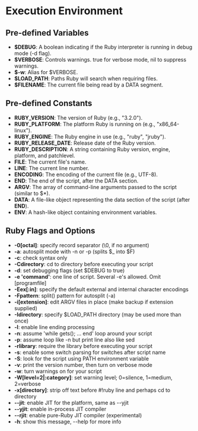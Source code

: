 # Execution Environment

## Pre-defined Variables
- **$DEBUG**: A boolean indicating if the Ruby interpreter is running in debug mode (-d flag).
- **$VERBOSE**: Controls warnings. true for verbose mode, nil to suppress warnings.
- **$-w**: Alias for $VERBOSE.
- **$LOAD_PATH**: Paths Ruby will search when requiring files.
- **$FILENAME**: The current file being read by a DATA segment.

## Pre-defined Constants
- **RUBY_VERSION**: The version of Ruby (e.g., "3.2.0").
- **RUBY_PLATFORM**: The platform Ruby is running on (e.g., "x86_64-linux").
- **RUBY_ENGINE**: The Ruby engine in use (e.g., "ruby", "jruby").
- **RUBY_RELEASE_DATE**: Release date of the Ruby version.
- **RUBY_DESCRIPTION**: A string containing Ruby version, engine, platform, and patchlevel.
- **__FILE__**: The current file's name.
- **__LINE__**: The current line number.
- **__ENCODING__**: The encoding of the current file (e.g., UTF-8).
- **__END__**: The end of the script, after the DATA section.
- **ARGV**: The array of command-line arguments passed to the script (similar to $*).
- **DATA**: A file-like object representing the data section of the script (after __END__).
- **ENV**: A hash-like object containing environment variables.

## Ruby Flags and Options
- **-0[octal]**: specify record separator (\0, if no argument)
- **-a**: autosplit mode with -n or -p (splits $_ into $F)
- **-c**: check syntax only
- **-Cdirectory**: cd to directory before executing your script
- **-d**: set debugging flags (set $DEBUG to true)
- **-e 'command'**: one line of script. Several -e's allowed. Omit [programfile]
- **-Eex[:in]**: specify the default external and internal character encodings
- **-Fpattern**: split() pattern for autosplit (-a)
- **-i[extension]**: edit ARGV files in place (make backup if extension supplied)
- **-Idirectory**: specify $LOAD_PATH directory (may be used more than once)
- **-l**: enable line ending processing
- **-n**: assume 'while gets(); ... end' loop around your script
- **-p**: assume loop like -n but print line also like sed
- **-rlibrary**: require the library before executing your script
- **-s**: enable some switch parsing for switches after script name
- **-S**: look for the script using PATH environment variable
- **-v**: print the version number, then turn on verbose mode
- **-w**: turn warnings on for your script
- **-W[level=2|:category]**: set warning level; 0=silence, 1=medium, 2=verbose
- **-x[directory]**: strip off text before #!ruby line and perhaps cd to directory
- **--jit**: enable JIT for the platform, same as --yjit
- **--yjit**: enable in-process JIT compiler
- **--rjit**: enable pure-Ruby JIT compiler (experimental)
- **-h**: show this message, --help for more info 